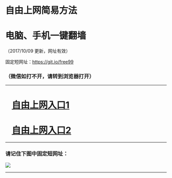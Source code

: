 ﻿# 自由上网简易方法

# 电脑、手机一键翻墙

（2017/10/09 更新，网址有效）

固定短网址：https://git.io/free99

### （微信如打不开，请转到浏览器打开）


***





# &nbsp;&nbsp; <a href="http://ft221673874.fwq-tz-1001.info/fwqtz01.html?t=100900110817 " target="_blank">自由上网入口1</a>
# &nbsp;&nbsp; <a href="http://ft20350914.fwq-tz-1002.info/fwqtz02.html?t=10090015106 " target="_blank">自由上网入口2</a>
***

### 请记住下图中固定短网址：

<img src="https://s3-us-west-2.amazonaws.com/fwq-1001/yjfq-20170905okok.png" /> 


***

